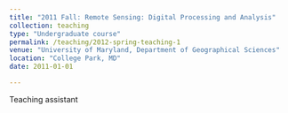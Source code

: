 ```yaml
---
title: "2011 Fall: Remote Sensing: Digital Processing and Analysis"
collection: teaching
type: "Undergraduate course"
permalink: /teaching/2012-spring-teaching-1
venue: "University of Maryland, Department of Geographical Sciences"
location: "College Park, MD"
date: 2011-01-01

---
```


Teaching assistant
